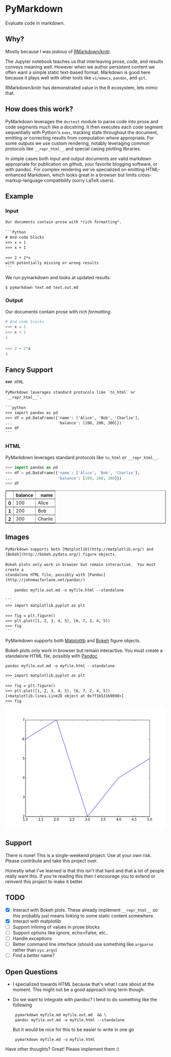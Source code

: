 PyMarkdown
==========

Evaluate code in markdown.

Why?
----

Mostly because I was jealous of
[RMarkdown/knitr](http://rmarkdown.rstudio.com/).

The Jupyter notebook teaches us that interleaving prose, code, and results
conveys meaning well. However when we author persistent content we often want a
simple static text-based format.  Markdown is good here because it plays well
with other tools like `vi/emacs`, `pandoc`, and `git`.

RMarkdown/knitr has demonstrated value in the R ecosystem, lets mimic that.


How does this work?
-------------------

PyMarkdown leverages the `doctest` module to parse code into prose and code
segments much like a docstring.  It then executes each code segment
sequentially with Python's `exec`, tracking state throughout the document,
emitting or correcting results from computation where appropriate.  For some
outputs we use custom rendering, notably leveraging common protocols like
`__repr_html__` and special casing plotting libraries.

In simple cases both input and output documents are valid markdown appropriate
for publication on github, your favorite blogging software, or with pandoc.
For complex rendering we've specialized on emitting HTML-enhanced Markdown,
which looks great in a browser but limits cross-markup-language compatibility
(sorry LaTeX users).


Example
-------

### Input

    Our documents contain prose with *rich formatting*.

    ```Python
    # And code blocks
    >>> x = 1
    >>> x + 1

    >>> 2 + 2*x
    with potentially missing or wrong results
    ```

We run pymarkdown and looks at updated results:

    $ pymarkdown text.md text.out.md

### Output

Our documents contain prose with *rich formatting*.

```Python
# And code blocks
>>> x = 1
>>> x + 1
2

>>> 2 + 2*x
4
```

Fancy Support
-------------

    ### HTML

    PyMarkdown leverages standard protocols like `to_html` or `__repr_html__`.

    ```python
    >>> import pandas as pd
    >>> df = pd.DataFrame({'name': ['Alice', 'Bob', 'Charlie'],
    ...                    'balance': [100, 200, 300]})
    >>> df
    ```

### HTML

PyMarkdown leverages standard protocols like `to_html` or `__repr_html__`.

```python
>>> import pandas as pd
>>> df = pd.DataFrame({'name': ['Alice', 'Bob', 'Charlie'],
...                    'balance': [100, 200, 300]})
>>> df
```
<table border="1" class="dataframe">
  <thead>
    <tr style="text-align: right;">
      <th></th>
      <th>balance</th>
      <th>name</th>
    </tr>
  </thead>
  <tbody>
    <tr>
      <th>0</th>
      <td> 100</td>
      <td>   Alice</td>
    </tr>
    <tr>
      <th>1</th>
      <td> 200</td>
      <td>     Bob</td>
    </tr>
    <tr>
      <th>2</th>
      <td> 300</td>
      <td> Charlie</td>
    </tr>
  </tbody>
</table>


Images
------

    PyMarkdown supports both [Matplotlib](http://matplotlib.org/) and
    [Bokeh](http://bokeh.pydata.org/) figure objects.

    Bokeh plots only work in browser but remain interactive.  You must create a
    standalone HTML file, possibly with [Pandoc](http://johnmacfarlane.net/pandoc/)

        pandoc myfile.out.md -o myfile.html --standalone

    ```
    >>> import matplotlib.pyplot as plt

    >>> fig = plt.figure()
    >>> plt.plot([1, 2, 3, 4, 5], [6, 7, 2, 4, 5])
    >>> fig
    ```

PyMarkdown supports both [Matplotlib](http://matplotlib.org/) and
[Bokeh](http://bokeh.pydata.org/) figure objects.

Bokeh plots only work in browser but remain interactive.  You must create a
standalone HTML file, possibly with [Pandoc](http://johnmacfarlane.net/pandoc/)

    pandoc myfile.out.md -o myfile.html --standalone

```
>>> import matplotlib.pyplot as plt

>>> fig = plt.figure()
>>> plt.plot([1, 2, 3, 4, 5], [6, 7, 2, 4, 5])
[<matplotlib.lines.Line2D object at 0x7f1b53169690>]
>>> fig
```
![](examples/images/8734720408301.png)


Support
-------

There is none!  This is a single-weekend project.  Use at your own risk.
Please contribute and take this project over.

Honestly what I've learned is that this isn't that hard and that a lot of
people really want this.  If you're reading this then I encourage you to
extend or reinvent this project to make it better.


TODO
----

- [x] Interact with Bokeh plots.  These already implement `__repr_html__` so
      this probably just means linking to some static content somewhere.
- [x] Interact with matplotlib
- [ ] Support inlining of values in prose blocks
- [ ] Support options like ignore, echo=False, etc..
- [ ] Handle exceptions
- [ ] Better command line interface (should use something like `argparse` rather
      than `sys.argv`)
- [ ] Find a better name?

Open Questions
--------------

*  I specialized towards HTML because that's what I care about at the
   moment.  This might not be a good approach long term though.
*  Do we want to integrate with pandoc?  I tend to do something like the
   following

        pymarkdown myfile.md myfile.out.md  && \
        pandoc myfile.out.md -o myfile.html --standalone

    But it would be nice for this to be easier to write in one go

        pymarkdown myfile.md -o myfile.html

Have other thoughts?  Great!  Please implement them :)
